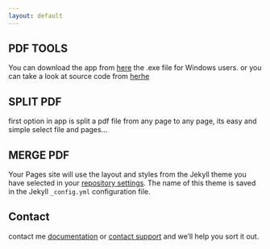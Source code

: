 ```yaml
---
layout: default
---
```


## PDF TOOLS

You can download the app from [here](https://github.com/youssefhoummad/pdf-tools/releases/download/first/pdf-tools.exe) the .exe file for Windows users.
or you can take a look at source code from [herhe](https://github.com/youssefhoummad/pdf-tools/)

## SPLIT PDF
first option in app is split a pdf file from any page to any page, its easy and simple select file and pages...

## MERGE PDF

Your Pages site will use the layout and styles from the Jekyll theme you have selected in your [repository settings](https://github.com/youssefhoummad/pdf-tools/settings). The name of this theme is saved in the Jekyll `_config.yml` configuration file.

## Contact

contact me [documentation](https://www.github.com/youssefhoummad/) or [contact support](https://github.com/contact) and we’ll help you sort it out.

